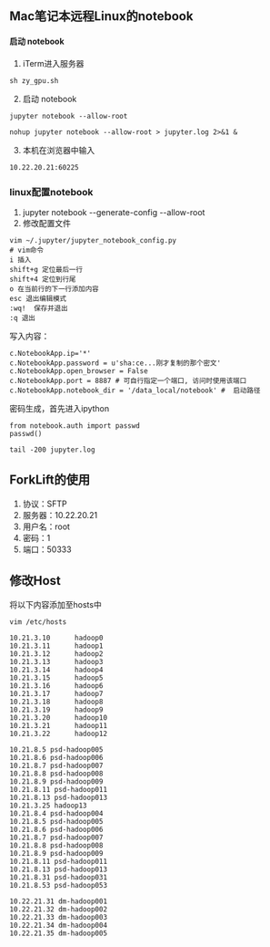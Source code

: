 ## Mac笔记本远程Linux的notebook
#### 启动 notebook
1. iTerm进入服务器
```
sh zy_gpu.sh
```
2. 启动 notebook
````
jupyter notebook --allow-root

nohup jupyter notebook --allow-root > jupyter.log 2>&1 &
````
3. 本机在浏览器中输入
```
10.22.20.21:60225
```

### linux配置notebook
1.  jupyter notebook --generate-config --allow-root
2. 修改配置文件
```
vim ~/.jupyter/jupyter_notebook_config.py
# vim命令
i 插入
shift+g 定位最后一行
shift+4 定位到行尾
o 在当前行的下一行添加内容
esc 退出编辑模式
:wq!  保存并退出
:q 退出
```

写入内容：
```
c.NotebookApp.ip='*'
c.NotebookApp.password = u'sha:ce...刚才复制的那个密文'
c.NotebookApp.open_browser = False
c.NotebookApp.port = 8887 # 可自行指定一个端口, 访问时使用该端口
c.NotebookApp.notebook_dir = '/data_local/notebook' #  启动路径
```
	
密码生成，首先进入ipython
```
from notebook.auth import passwd
passwd()
```

```
tail -200 jupyter.log
```

## ForkLift的使用
1. 协议：SFTP
2. 服务器：10.22.20.21
3. 用户名：root
4. 密码：1
5. 端口：50333

## 修改Host

将以下内容添加至hosts中
```
vim /etc/hosts
```

```
10.21.3.10      hadoop0
10.21.3.11      hadoop1
10.21.3.12      hadoop2
10.21.3.13      hadoop3
10.21.3.14      hadoop4
10.21.3.15      hadoop5
10.21.3.16      hadoop6
10.21.3.17      hadoop7
10.21.3.18      hadoop8
10.21.3.19      hadoop9
10.21.3.20      hadoop10
10.21.3.21      hadoop11
10.21.3.22      hadoop12

10.21.8.5 psd-hadoop005
10.21.8.6 psd-hadoop006
10.21.8.7 psd-hadoop007
10.21.8.8 psd-hadoop008
10.21.8.9 psd-hadoop009
10.21.8.11 psd-hadoop011
10.21.8.13 psd-hadoop013
10.21.3.25 hadoop13
10.21.8.4 psd-hadoop004
10.21.8.5 psd-hadoop005
10.21.8.6 psd-hadoop006
10.21.8.7 psd-hadoop007
10.21.8.8 psd-hadoop008
10.21.8.9 psd-hadoop009
10.21.8.11 psd-hadoop011
10.21.8.13 psd-hadoop013
10.21.8.31 psd-hadoop031
10.21.8.53 psd-hadoop053

10.22.21.31 dm-hadoop001
10.22.21.32 dm-hadoop002
10.22.21.33 dm-hadoop003
10.22.21.34 dm-hadoop004 
10.22.21.35 dm-hadoop005
```